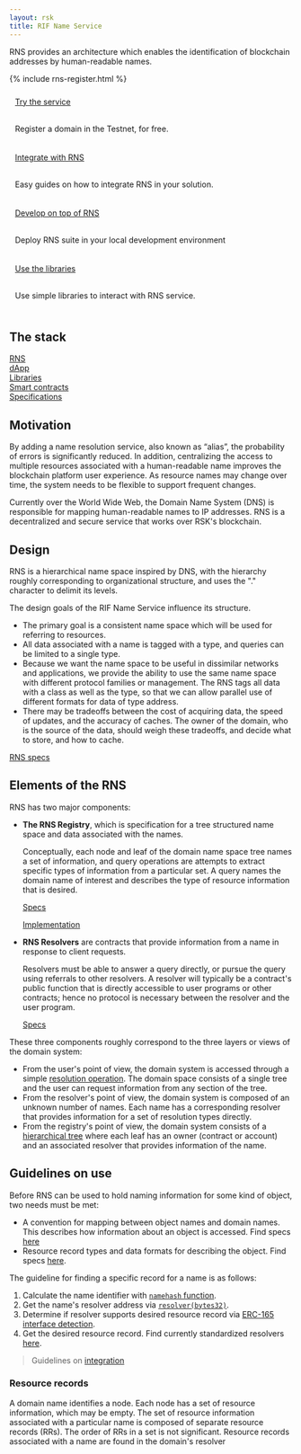 ```yaml
---
layout: rsk
title: RIF Name Service
---
```


RNS provides an architecture which enables the identification of blockchain addresses by human-readable names.

{% include rns-register.html %}

<div class="container the-stack">
  <div class="row rif_blue_text">
    <div class="col">
      <div style="padding: 10px;">
        <a href="try-rns">Try the service</a>
        <br />
        <br />
        <p>Register a domain in the Testnet, for free.</p>
      </div>
    </div>
    <div class="col">
      <div style="padding: 10px;">
        <a href="integrate">Integrate with RNS</a>
        <br />
        <br />
        <p>Easy guides on how to integrate RNS in your solution.</p>
      </div>
    </div>
  </div>
  <div class="row rif_blue_text">
    <div class="col">
      <div style="padding: 10px;">
        <a href="run-locally">Develop on top of RNS</a>
        <br />
        <br />
        <p>Deploy RNS suite in your local development environment</p>
      </div>
    </div>
    <div class="col">
      <div style="padding: 10px;">
        <a href="libs">Use the libraries</a>
        <br />
        <br />
        <p>Use simple libraries to interact with RNS service.</p>
      </div>
    </div>
  </div>
</div>

## The stack

<div class="container the-stack">
  <div class="row has-unique-col">
    <div class="col">
      <div class="row rotate defi"><a href="/rif/rns">RNS</a></div>
      <div class="row rsk_blue dapps">
        <div class="col"><span><a href="/rif/rns/operations">dApp</a></span></div>
        <div class="col"><span><a href="/rif/rns/libs">Libraries</a></span></div>
        <div class="col"><span><a href="/rif/rns/architecture">Smart contracts</a></span></div>
        <div class="col"><span><a href="/rif/rns/specs">Specifications</a></span></div>
      </div>
    </div>
  </div>
</div>

## Motivation

By adding a name resolution service, also known as “alias”, the probability of errors is significantly reduced. In addition, centralizing the access to multiple resources associated with a human-readable name improves the blockchain platform user experience. As resource names may change over time, the system needs to be flexible to support frequent changes.

Currently over the World Wide Web, the Domain Name System (DNS) is responsible for mapping human-readable names to IP addresses. RNS is a decentralized and secure service that works over RSK's blockchain.

## Design

RNS is a hierarchical name space inspired by DNS, with the hierarchy roughly corresponding to organizational structure, and uses the "." character to delimit its levels.

The design goals of the RIF Name Service influence its structure.

- The primary goal is a consistent name space which will be used for referring to resources.
- All data associated with a name is tagged with a type, and queries can be limited to a single type.
- Because we want the name space to be useful in dissimilar networks and applications, we provide the ability to use the same name space with different protocol families or management. The RNS tags all data with a class as well as the type, so that we can allow parallel use of different formats for data of type address.
- There may be tradeoffs between the cost of acquiring data, the speed of updates, and the accuracy of caches. The owner of the domain, who is the source of the data, should weigh these tradeoffs, and decide what to store, and how to cache.

[RNS specs](specs)

## Elements of the RNS

RNS has two major components:

- **The RNS Registry**, which is specification for a tree structured name space and data associated with the names.

  Conceptually, each node and leaf of the domain name space tree names a set of information, and query operations are attempts to extract specific types of information from a particular set. A query names the domain name of interest and describes the type of resource information that is desired.

  [Specs](specs/registry)

  [Implementation](architecture/registry)

- **RNS Resolvers** are contracts that provide information from a name in response to client requests.

  Resolvers must be able to answer a query directly, or pursue the query using referrals to other resolvers. A resolver will typically be a contract's public function that is directly accessible to user programs or other contracts; hence no protocol is necessary between the resolver and the user program.

  [Specs](specs/resolvers)

These three components roughly correspond to the three layers or views of the domain system:
- From the user's point of view, the domain system is accessed through a simple [resolution operation](operations/resolve). The domain space consists of a single tree and the user can request information from any section of the tree.
- From the resolver's point of view, the domain system is composed of an unknown number of names. Each name has a corresponding resolver that provides information for a set of resolution types directly.
- From the registry's point of view, the domain system consists of a [hierarchical tree](architecture/registry) where each leaf has an owner (contract or account) and an associated resolver that provides information of the name.

## Guidelines on use

Before RNS can be used to hold naming information for some kind of object, two needs must be met:
- A convention for mapping between object names and domain names. This describes how information about an object is accessed. Find specs [here](specs#name-mapping-convention)
- Resource record types and data formats for describing the object. Find specs [here](specs/resolvers).

The guideline for finding a specific record for a name is as follows:
1. Calculate the name identifier with [`namehash` function](specs#name-mapping-convention).
2. Get the name's resolver address via [`resolver(bytes32)`](specs/registry#access).
3. Determine if resolver supports desired resource record via [ERC-165 interface detection](https://eips.ethereum.org/EIPS/eip-165).
4. Get the desired resource record. Find currently standardized resolvers [here](specs/resolvers).

> Guidelines on [integration](integrate)

### Resource records

A domain name identifies a node. Each node has a set of resource information, which may be empty. The set of resource information associated with a particular name is composed of separate resource records (RRs). The order of RRs in a set is not significant. Resource records associated with a name are found in the domain's resolver
